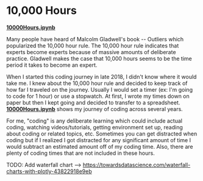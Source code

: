 # 10,000 Hours
**[10000Hours.ipynb](10000Hours.ipynb)**

Many people have heard of Malcolm Gladwell's book -- Outliers which popularized the 10,000 hour rule. The 10,000 hour rule indicates that experts become experts because of massive amounts of deliberate practice. Gladwell makes the case that 10,000 hours seems to be the time period it takes to become an expert.


When I started this coding journey in late 2018, I didn't know where it would take me. I knew about the 10,000 hour rule and decided to keep track of how far I traveled on the journey. Usually I would set a timer (ex: I'm going to code for 1 hour) or use a stopwatch. At first, I wrote my times down on paper but then I kept going and decided to transfer to a spreadsheet. **[10000Hours.ipynb](10000Hours.ipynb)** shows my journey of coding across several years. 


For me, "coding" is any deliberate learning which could include actual coding, watching videos/tutorials, getting environment set up, reading about coding or related topics, etc. Sometimes you can get distracted when coding but if I realized I got distracted for any significant amount of time I would subtract an estimated amount off of my coding time. Also, there are plenty of coding times that are not included in these hours. 




TODO: Add waterfall chart -->
https://towardsdatascience.com/waterfall-charts-with-plotly-43822918e9eb